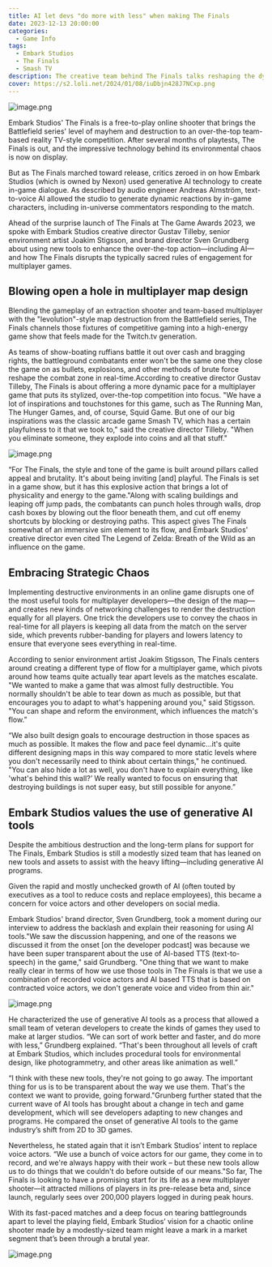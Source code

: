 ```yaml
---
title: AI let devs "do more with less" when making The Finals
date: 2023-12-13 20:00:00
categories:
  - Game Info
tags:
  - Embark Studios
  - The Finals
  - Smash TV
description: The creative team behind The Finals talks reshaping the dynamics of multiplayer map design, and why generative AI entered their production process.
cover: https://s2.loli.net/2024/01/08/iuDbjn428J7NCxp.png
---
```

![image.png](https://s2.loli.net/2024/01/08/iuDbjn428J7NCxp.png)

Embark Studios' The Finals is a free-to-play online shooter that brings the Battlefield series' level of mayhem and destruction to an over-the-top team-based reality TV-style competition. After several months of playtests, The Finals is out, and the impressive technology behind its environmental chaos is now on display.

But as The Finals marched toward release, critics zeroed in on how Embark Studios (which is owned by Nexon) used generative AI technology to create in-game dialogue. As described by audio engineer Andreas Almström, text-to-voice AI allowed the studio to generate dynamic reactions by in-game characters, including in-universe commentators responding to the match.


Ahead of the surprise launch of The Finals at The Game Awards 2023, we spoke with Embark Studios creative director Gustav Tilleby, senior environment artist Joakim Stigsson, and brand director Sven Grundberg about using new tools to enhance the over-the-top action—including AI—and how The Finals disrupts the typically sacred rules of engagement for multiplayer games.

## Blowing open a hole in multiplayer map design

Blending the gameplay of an extraction shooter and team-based multiplayer with the "levolution"-style map destruction from the Battlefield series, The Finals channels those fixtures of competitive gaming into a high-energy game show that feels made for the Twitch.tv generation.

As teams of show-boating ruffians battle it out over cash and bragging rights, the battleground combatants enter won't be the same one they close the game on as bullets, explosions, and other methods of brute force reshape the combat zone in real-time.According to creative director Gustav Tilleby, The Finals is about offering a more dynamic pace for a multiplayer game that puts its stylized, over-the-top competition into focus. "We have a lot of inspirations and touchstones for this game, such as The Running Man, The Hunger Games, and, of course, Squid Game. But one of our big inspirations was the classic arcade game Smash TV, which has a certain playfulness to it that we took to," said the creative director Tilleby. "When you eliminate someone, they explode into coins and all that stuff."


![image.png](https://s2.loli.net/2024/01/08/Q1tCANF9g4mVJ2W.png)

“For The Finals, the style and tone of the game is built around pillars called appeal and brutality. It's about being inviting [and] playful. The Finals is set in a game show, but it has this explosive action that brings a lot of physicality and energy to the game."Along with scaling buildings and leaping off jump pads, the combatants can punch holes through walls, drop cash boxes by blowing out the floor beneath them, and cut off enemy shortcuts by blocking or destroying paths. This aspect gives The Finals somewhat of an immersive sim element to its flow, and Embark Studios' creative director even cited The Legend of Zelda: Breath of the Wild as an influence on the game.


## Embracing Strategic Chaos

Implementing destructive environments in an online game disrupts one of the most useful tools for multiplayer developers—the design of the map—and creates new kinds of networking challenges to render the destruction equally for all players. One trick the developers use to convey the chaos in real-time for all players is keeping all data from the match on the server side, which prevents rubber-banding for players and lowers latency to ensure that everyone sees everything in real-time.

According to senior environment artist Joakim Stigsson, The Finals centers around creating a different type of flow for a multiplayer game, which pivots around how teams quite actually tear apart levels as the matches escalate. "We wanted to make a game that was almost fully destructible. You normally shouldn't be able to tear down as much as possible, but that encourages you to adapt to what's happening around you," said Stigsson. "You can shape and reform the environment, which influences the match's flow.”

“We also built design goals to encourage destruction in those spaces as much as possible. It makes the flow and pace feel dynamic…it's quite different designing maps in this way compared to more static levels where you don't necessarily need to think about certain things," he continued. "You can also hide a lot as well, you don't have to explain everything, like 'what's behind this wall?’ We really wanted to focus on ensuring that destroying buildings is not super easy, but still possible for anyone.”


## Embark Studios values the use of generative AI tools

Despite the ambitious destruction and the long-term plans for support for The Finals, Embark Studios is still a modestly sized team that has leaned on new tools and assets to assist with the heavy lifting—including generative AI programs.

Given the rapid and mostly unchecked growth of AI (often touted by executives as a tool to reduce costs and replace employees), this became a concern for voice actors and other developers on social media.

Embark Studios' brand director, Sven Grundberg, took a moment during our interview to address the backlash and explain their reasoning for using AI tools."We saw the discussion happening, and one of the reasons we discussed it from the onset [on the developer podcast] was because we have been super transparent about the use of AI-based TTS (text-to-speech) in the game," said Grundberg. "One thing that we want to make really clear in terms of how we use those tools in The Finals is that we use a combination of recorded voice actors and AI based TTS that is based on contracted voice actors, we don't generate voice and video from thin air."

![image.png](https://s2.loli.net/2024/01/08/b7dIjKh45c2ufqe.png)

He characterized the use of generative AI tools as a process that allowed a small team of veteran developers to create the kinds of games they used to make at larger studios. “We can sort of work better and faster, and do more with less,” Grundberg explained. “That's been throughout all levels of craft at Embark Studios, which includes procedural tools for environmental design, like photogrammetry, and other areas like animation as well.”

“I think with these new tools, they're not going to go away. The important thing for us is to be transparent about the way we use them. That's the context we want to provide, going forward."Grunberg further stated that the current wave of AI tools has brought about a change in tech and game development, which will see developers adapting to new changes and programs. He compared the onset of generative AI tools to the game industry’s shift from 2D to 3D games.

Nevertheless, he stated again that it isn’t Embark Studios’ intent to replace voice actors. “We use a bunch of voice actors for our game, they come in to record, and we're always happy with their work – but these new tools allow us to do things that we couldn't do before outside of our means."So far, The Finals is looking to have a promising start for its life as a new multiplayer shooter—it attracted millions of players in its pre-release beta and, since launch, regularly sees over 200,000 players logged in during peak hours.

With its fast-paced matches and a deep focus on tearing battlegrounds apart to level the playing field, Embark Studios’ vision for a chaotic online shooter made by a modestly-sized team might leave a mark in a market segment that’s been through a brutal year.


![image.png](https://s2.loli.net/2023/11/25/H5xdCfXGw83lFO9.png)
